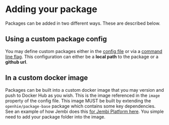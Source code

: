 # Adding your package

Packages can be added in two different ways. These are described below.

## Using a custom package config

You may define custom packages either in the [config file](../getting-started/config.md) or via a [command line flag](../getting-started/cli.md). This configuration can either be a **local path** to the package or a **github url**.

## In a custom docker image

Packages can be built into a custom docker image that you may version and push to Docker Hub as you wish. This is the image referenced in the `image` property of the config file. This image MUST be built by extending the `openhie/package-base` package which contains some key dependencies. See an example of how Jembi does this [for Jembi Platform here](https://github.com/jembi/platform/blob/main/Dockerfile#L1-L3). You simple need to add your package folder into the image.

